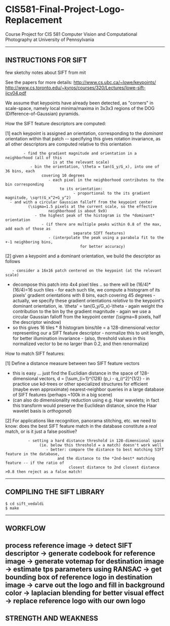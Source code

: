 CIS581-Final-Project-Logo-Replacement
=====================================

Course Project for CIS 581 Computer Vision and Computational Photography at University of Pennsylvania

---
INSTRUCTIONS FOR SIFT
---

few sketchy notes about SIFT from mit

See the papers for more details:
http://www.cs.ubc.ca/~lowe/keypoints/
 http://www.cs.toronto.edu/~kyros/courses/320/Lectures/lowe-sift-ijcv04.pdf

 We assume that keypoints have already been detected, as "corners" in scale-space, namely local minima/maxima in 3x3x3 regions of the DOG 
 (Difference-of-Gaussian) pyramids.

 How the SIFT feature descriptors are computed:

 [1] each keypoint is assigned an orientation, corresponding to the *dominant* 
     orientation within that patch -- specifying this gives rotation invariance, 
         as all other descriptors are computed relative to this orientation

            - find the gradient magnitude and orientation in a neighborhood (all of this 
                         is at the relevant scale)
               - bin the orientation, \theta = tan(G_y/G_x), into one of 36 bins, each 
                    covering 10 degrees 
                       - each pixel in the neighborhood contributes to the bin corresponding 
                            to its orientation:
                                  - proportional to the its gradient magnitude, \sqrt(G_x^2+G_y^2)
      - and with a circular Gaussian falloff from the keypoint center 
              (\sigma=1.5 pixels at the current scale, so the effective 
                       neighborhood is about 9x9)
                 - the highest peak of the histogram is the *dominant* orientation
                    - (if there are multiple peaks within 0.8 of the max, add each of those as 
                                  separate SIFT features)
                       - (interpolate the peak using a parabola fit to the +-1 neighboring bins, 
                                     for better accuracy)

[2] given a keypoint and a dominant orientation, we build the descriptor
    as follows

       - consider a 16x16 patch centered on the keypoint (at the relevant scale)
   - decompose this patch into 4x4 pixel tiles .. so there will be 
        (16/4)*(16/4)=16 such tiles
           - for each such tile, we compute a histogram of its pixels' gradient 
                orientations with 8 bins, each covering 45 degrees
                      - actually, we specify these gradient orientations *relative* to the 
                              keypoint's dominant orientation, ie. \theta' = tan(G_y/G_x)-\theta
                                    - again weight the contribution to the bin by the gradient magnitude
                                          - again we use a circular Gaussian falloff from the keypoint center 
                                                  (\sigma=8 pixels, half the descriptor window)
   - so this gives 16 tiles * 8 histogram bins/tile = a 128-dimensional vector 
        representing our a SIFT feature descriptor
           - normalize this to unit length, for better illumination invariance
              - (also, threshold values in this normalized vector to be no larger than 0.2, 
                            and then renormalize)

How to match SIFT features:

[1] Define a distance measure between two SIFT feature vectors
   - this is easy ... just find the Euclidian distance in the space of 
        128-dimensional vectors, d = [\sum_{i=1}^{128} (p_i - q_i)^2]^{1/2}
           - in practice use kd-trees or other specialized structures for efficient 
                (maybe even approximate) nearest-neighbor queries in a large database of 
                     SIFT features (perhaps ~100k in a big scene)
   - (can also do dimensionality reduction using e.g. Haar wavelets; in fact 
                 this transform would preserve the Euclidean distance, since the Haar 
                       wavelet basis is *orthogonal*)

   [2] For applications like recognition, panorama stitching, etc. we need 
       to know: does the best SIFT feature match in the database constitute a 
           *real* match, or is it just a false positive?

              - setting a hard distance threshold in 128-dimensional space 
                   (ie. below this threshold = a match) doesn't work well
                      - better: compare the distance to best matching SIFT feature in the database, 
                           and the distance to the *2nd-best* matching feature -- if the ratio of 
                                closest distance to 2nd closest distance >0.8 then reject as a false match!
---
COMPILING THE SIFT LIBRARY
---
```
$ cd sift_vedaldi
$ make
```
---
WORKFLOW
---
process reference image -> detect SIFT descriptor -> generate codebook for reference image
-> generate votemap for destination image -> estimate tps parameters using RANSAC
-> get bounding box of reference logo in destination image -> carve out the logo and fill in background color
-> laplacian blending for better visual effect -> replace reference logo with our own logo
---
STRENGTH AND WEAKNESS
---

